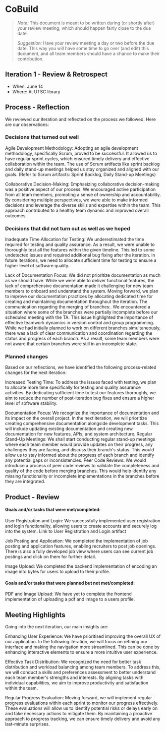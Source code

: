 # CoBuild

 > _Note:_ This document is meant to be written during (or shortly after) your review meeting, which should happen fairly close to the due date.      
 >      
 > _Suggestion:_ Have your review meeting a day or two before the due date. This way you will have some time to go over (and edit) this document, and all team members should have a chance to make their contribution.


## Iteration 1 - Review & Retrospect

 * When: June 14
 * Where: At UTSC library

## Process - Reflection

We reviewed our iteration and reflected on the process we followed. Here are our observations:

### Decisions that turned out well
Agile Development Methodology: Adopting an agile development methodology, specifically Scrum, proved to be successful. It allowed us to have regular sprint cycles, which ensured timely delivery and effective collaboration within the team. The use of Scrum artifacts like sprint backlog and daily stand-up meetings helped us stay organized and aligned with our goals. (Refer to Scrum artifacts: Sprint Backlog, Daily Stand-up Meetings)

Collaborative Decision-Making: Emphasizing collaborative decision-making was a positive aspect of our process. We encouraged active participation from all team members, promoting a sense of ownership and accountability. By considering multiple perspectives, we were able to make informed decisions and leverage the diverse skills and expertise within the team. This approach contributed to a healthy team dynamic and improved overall outcomes.

### Decisions that did not turn out as well as we hoped
Inadequate Time Allocation for Testing: We underestimated the time required for testing and quality assurance. As a result, we were unable to thoroughly test all the features within the given timeline. This led to some undetected issues and required additional bug fixing after the iteration. In future iterations, we need to allocate sufficient time for testing to ensure a higher level of software quality.

Lack of Documentation Focus: We did not prioritize documentation as much as we should have. While we were able to deliver functional features, the lack of comprehensive documentation made it challenging for new team members to onboard and understand the system. Moving forward, we plan to improve our documentation practices by allocating dedicated time for creating and maintaining documentation throughout the iteration.
The communication regarding the merging of branches:. We encountered a situation where some of the branches were partially incomplete before our scheduled meeting with the TA. This issue highlighted the importance of effective teamwork dynamics in version control and group programming. While we had initially planned to work on different branches simultaneously, there was a lack of clear communication and coordination regarding the status and progress of each branch. As a result, some team members were not aware that certain branches were still in an incomplete state.
### Planned changes
Based on our reflections, we have identified the following process-related changes for the next iteration:

Increased Testing Time: To address the issues faced with testing, we plan to allocate more time specifically for testing and quality assurance activities. By dedicating sufficient time to test our features thoroughly, we aim to reduce the number of post-iteration bug fixes and ensure a higher level of software stability.

Documentation Focus: We recognize the importance of documentation and its impact on the overall project. In the next iteration, we will prioritize creating comprehensive documentation alongside development tasks. This will include updating existing documentation and creating new documentation for new features, APIs, and system architecture.
Regular Stand-Up Meetings: We shall start conducting regular stand-up meetings where each team member would provide updates on their progress, any challenges they are facing, and discuss their branch's status. This would allow us to stay informed about the progress of each branch and identify any potential gaps or inconsistencies.
Peer Code Reviews: We would introduce a process of peer code reviews to validate the completeness and quality of the code before merging branches. This would help identify any missing functionality or incomplete implementations in the branches before they are integrated.



## Product - Review

#### Goals and/or tasks that were met/completed:

 User Registration and Login: We successfully implemented user registration and login functionality, allowing users to create accounts and securely log into the system. Link to User Registration and Login artifact

Job Posting and Application: We completed the implementation of job posting and application features, enabling recruiters to post job openings. There is also a fully developed job view where users can see current job postings and click on them for further detail.

Image Upload: We completed the backend implementation of encoding an image into bytes for users to upload to their profile.

#### Goals and/or tasks that were planned but not met/completed:

PDF and Image Upload: We have yet to complete the frontend implementation of uploading a pdf and image to a users profile.


## Meeting Highlights

Going into the next iteration, our main insights are:

Enhancing User Experience: We have prioritised improving the overall UX of our application. In the following iteration, we will focus on refining our interface and making the navigation more streamlined. This can be done by enhancing interactive elements to ensure a more intuitive user experience.

Effective Task Distribution: We recognized the need for better task distribution and workload balancing among team members. To address this, we will conduct a skills and preferences assessment to better understand each team member's strengths and interests. By aligning tasks with individual capabilities, we aim to improve productivity and satisfaction within the team.

Regular Progress Evaluation: Moving forward, we will implement regular progress evaluations within each sprint to monitor our progress effectively. These evaluations will allow us to identify potential risks or delays early on and take necessary actions to mitigate them. By maintaining a proactive approach to progress tracking, we can ensure timely delivery and avoid any last-minute surprises.

